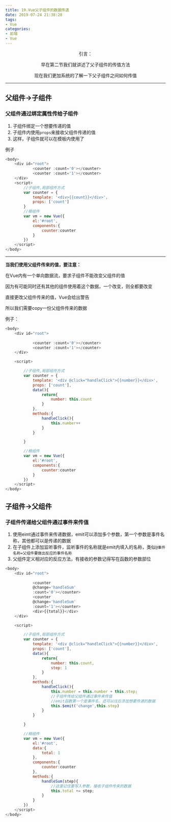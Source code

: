 ```yaml
---
title: 19.Vue父子组件的数据传递
date: 2019-07-24 21:38:28
tags: 
- Vue
categories: 
- 前端
- Vue
---
```

<center>
引言：

早在第二节我们就讲述了父子组件的传值方法

现在我们更加系统的了解一下父子组件之间如何传值

</center>

<!--more-->

--------

## 父组件->子组件

### 父组件通过绑定属性传给子组件

1. 子组件绑定一个想要传递的值
2. 子组件内使用`props`来接收父组件传递的值
3. 这样，子组件就可以在模板内使用了

例子
```js
<body>
	<div id="root">
			<counter :count='0'></counter>
			<counter :count='1'></counter>
	</div>
	<script>
		//子组件,局部组件方式
		var counter = {
			template: '<div>{{count}}</div>',
			props: ['count']
		}
		//根组件
		var vm = new Vue({
			el:'#root',
			components:{
				counter:counter
			}
		})
	</script>
</body>
```
-------
**当我们使用父组件传来的值，要注意：**

在Vue内有一个单向数据流，要求子组件不能改变父组件的值

因为有可能同时还有其他的组件使用着这个数据，一个改变，则全都要改变

直接更改父组件传来的值，Vue会给出警告

所以我们需要copy一份父组件传来的数据

例子：

```js
<body>
	<div id="root">
		
			<counter :count='0'></counter>
			<counter :count='1'></counter>
	</div>

	<script>

		//子组件,局部组件方式
		var counter = {
			template: '<div @click="handleClick">{{number}}</div>',
			props: ['count'],
			data(){
				return{
					number: this.count
				} 
			},
			methods:{
				handleClick(){
					this.number++
				}
			}

		}

		//根组件
		var vm = new Vue({
			el:'#root',
			components:{
				counter:counter
			}
		})
	</script>
</body>

```

## 子组件->父组件

### 子组件传递给父组件通过事件来传值

1. 使用eimt通过事件来传递数据，emit可以添加多个参数，第一个参数是事件名称，其他都可以是传递的数据
2. 在子组件上添加监听事件，监听事件的名称就是emit内填入的名称，类似`@事件名称=父组件要做出反应的事件名称`
3. 父组件定义相对应的反应方法，有接收的参数记得写在函数的参数部位 

```js
<body>
	<div id="root">
		
			<counter 
			@change='handleSum'
			:count='0'></counter>
			<counter
			@change='handleSum' 
			:count='1'></counter>
			<div>{{total}}</div>
	</div>

	<script>

		//子组件,局部组件方式
		var counter = {
			template: '<div @click="handleClick">{{number}}</div>',
			props: ['count'],
			data(){
				return{
					number: this.count,
					step: 1
				} 
			},
			methods:{
				handleClick(){
					this.number = this.number + this.step;
					//子组件传给父组件通过事件来传值
					//emit函数第一个是事件名，还可以往后添加想要传递的数据
					this.$emit('change',this.step)
				}
			}

		}

		//根组件
		var vm = new Vue({
			el:'#root',
			data:{
				total: 1
			},
			components:{
				counter:counter
			},
			methods:{
				handleSum(step){
					//这里记住要写入参数，接收子组件传来的数据
					this.total += step; 
				}
			}
		})
	</script>
</body>
```